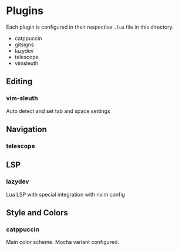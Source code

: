 # Plugins

Each plugin is configured in their respective `.lua` file in this directory.

- catppuccin
- gitsigns
- lazydev
- telescope
- vimsleuth

## Editing

### vim-sleuth

Auto detect and set tab and space settings

## Navigation

### telescope

## LSP

### lazydev

Lua LSP with special integration with nvim config

## Style and Colors

### catppuccin

Main color scheme. Mocha variant configured.




